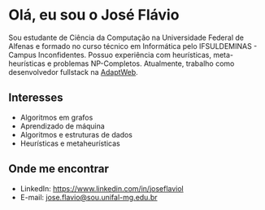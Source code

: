 # Olá, eu sou o José Flávio

Sou estudante de Ciência da Computação na Universidade Federal de Alfenas e formado no curso técnico em Informática pelo IFSULDEMINAS - Campus Inconfidentes. Possuo experiência com heurísticas, meta-heurísticas e problemas NP-Completos. Atualmente, trabalho como desenvolvedor fullstack na <a href="https://www.adaptweb.com.br/" target="blank">AdaptWeb</a>.

## Interesses

- Algoritmos em grafos
- Aprendizado de máquina
- Algoritmos e estruturas de dados
- Heurísticas e metaheurísticas

## Onde me encontrar

- LinkedIn: https://www.linkedin.com/in/joseflaviol
- E-mail: jose.flavio@sou.unifal-mg.edu.br

